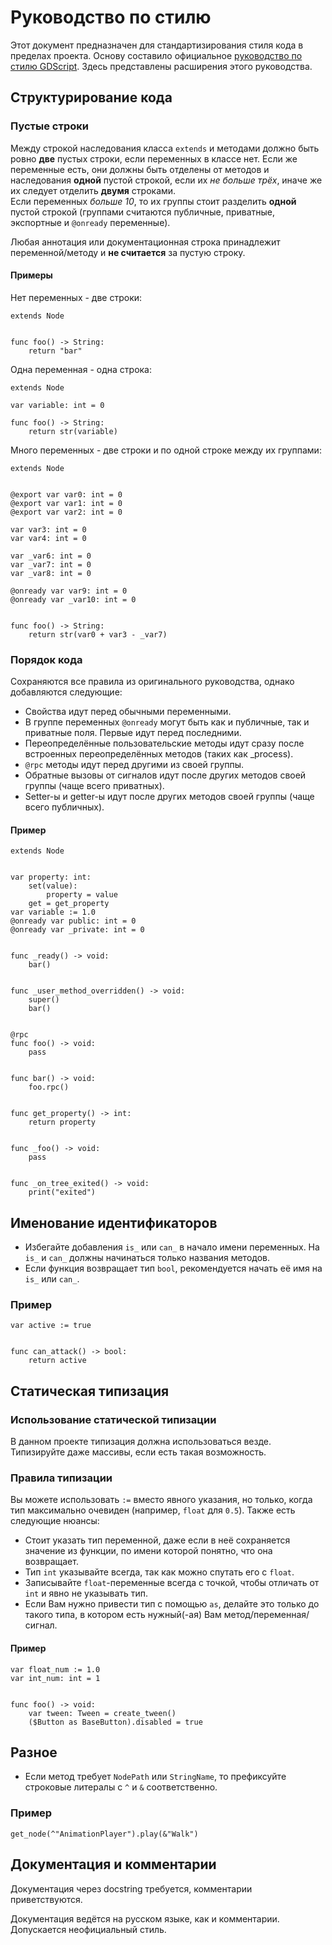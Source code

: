# Руководство по стилю

Этот документ предназначен для стандартизирования стиля кода в пределах проекта. Основу составило официальное [руководство по стилю GDScript](https://docs.godotengine.org/ru/4.x/tutorials/scripting/gdscript/gdscript_styleguide.html). Здесь представлены расширения этого руководства.

## Структурирование кода

### Пустые строки

Между строкой наследования класса `extends` и методами должно быть ровно **две** пустых строки, если переменных в классе нет. Если же переменные есть, они должны быть отделены от методов и наследования **одной** пустой строкой, если их *не больше трёх*, иначе же их следует отделить **двумя** строками.  
Если переменных *больше 10*, то их группы стоит разделить **одной** пустой строкой (группами считаются публичные, приватные, экспортные и `@onready` переменные).

Любая аннотация или документационная строка принадлежит переменной/методу и **не считается** за пустую строку.

#### Примеры

Нет переменных - две строки:

```gdscript
extends Node


func foo() -> String:
    return "bar"
```

Одна переменная - одна строка:

```gdscript
extends Node

var variable: int = 0

func foo() -> String:
    return str(variable)
```

Много переменных - две строки и по одной строке между их группами:

```gdscript
extends Node


@export var var0: int = 0
@export var var1: int = 0
@export var var2: int = 0

var var3: int = 0
var var4: int = 0

var _var6: int = 0
var _var7: int = 0
var _var8: int = 0

@onready var var9: int = 0
@onready var _var10: int = 0


func foo() -> String:
    return str(var0 + var3 - _var7)
```

### Порядок кода

Сохраняются все правила из оригинального руководства, однако добавляются следующие:

 - Свойства идут перед обычными переменными.
 - В группе переменных `@onready` могут быть как и публичные, так и приватные поля. Первые идут перед последними.
 - Переопределённые пользовательские методы идут сразу после встроенных переопределённых методов (таких как _process).
 - `@rpc` методы идут перед другими из своей группы.
 - Обратные вызовы от сигналов идут после других методов своей группы (чаще всего приватных).
 - Setter-ы и getter-ы идут после других методов своей группы (чаще всего публичных).

#### Пример

```gdscript
extends Node


var property: int:
    set(value):
        property = value
    get = get_property
var variable := 1.0
@onready var public: int = 0
@onready var _private: int = 0


func _ready() -> void:
    bar()


func _user_method_overridden() -> void:
    super()
    bar()


@rpc
func foo() -> void:
    pass


func bar() -> void:
    foo.rpc()


func get_property() -> int:
    return property


func _foo() -> void:
    pass


func _on_tree_exited() -> void:
    print("exited")
```

## Именование идентификаторов

- Избегайте добавления `is_` или `can_` в начало имени переменных. На `is_` и `can_` должны начинаться только названия методов.
- Если функция возвращает тип `bool`, рекомендуется начать её имя на `is_` или `can_`.

### Пример

```gdscript
var active := true


func can_attack() -> bool:
    return active
```

## Статическая типизация

### Использование статической типизации

В данном проекте типизация должна использоваться везде. Типизируйте даже массивы, если есть такая возможность.

### Правила типизации

Вы можете использовать `:=` вместо явного указания, но только, когда тип максимально очевиден (например, `float` для `0.5`). Также есть следующие нюансы:

- Стоит указать тип переменной, даже если в неё сохраняется значение из функции, по имени которой понятно, что она возвращает.
- Тип `int` указывайте всегда, так как можно спутать его с `float`.
- Записывайте `float`-переменные всегда с точкой, чтобы отличать от `int` и явно не указывать тип.
- Если Вам нужно привести тип с помощью `as`, делайте это только до такого типа, в котором есть нужный(-ая) Вам метод/переменная/сигнал.

#### Пример

```gdscript
var float_num := 1.0
var int_num: int = 1


func foo() -> void:
    var tween: Tween = create_tween()
    ($Button as BaseButton).disabled = true
```

## Разное

- Если метод требует `NodePath` или `StringName`, то префиксуйте строковые литералы с `^` и `&` соответственно.

### Пример

```gdscript
get_node(^"AnimationPlayer").play(&"Walk")
```

## Документация и комментарии

Документация через docstring требуется, комментарии приветствуются.

Документация ведётся на русском языке, как и комментарии. Допускается неофициальный стиль.
